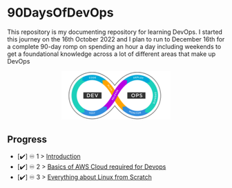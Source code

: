 # 90DaysOfDevOps
This repository is my documenting repository for learning DevOps. I started this journey on the 16th  October  2022 and I plan to run to December 16th for a complete 90-day romp on spending an hour a day including weekends to get a foundational knowledge across a lot of different areas that make up DevOps

<p align="center">
 <img src="./Days/Images/logo.svg?raw=true" alt="90DaysOfDevOps Logo" width="50%" height="50%" />
</p>




## Progress

- [✔️] ♾️ 1 > [Introduction](Days/Day01.md)
- [✔️] ♾️ 2 > [Basics of AWS Cloud required for Devops](Days/Day02.md)
- [✔️] ♾️ 3 > [Everything about Linux from Scratch](Days/Day03.md)
